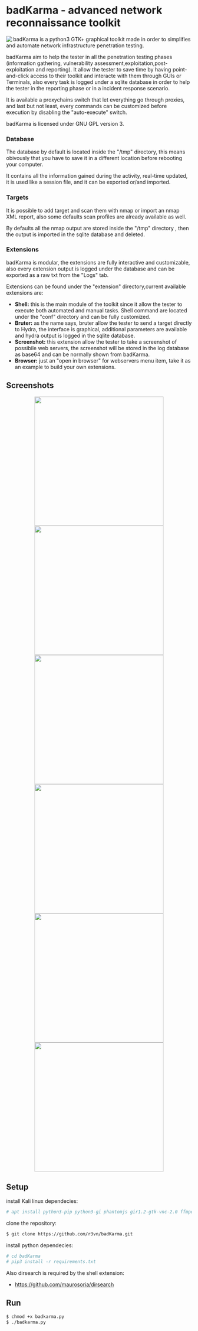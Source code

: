 # badKarma - advanced network reconnaissance toolkit #

<img align="left" src="https://github.com/r3vn/badKarma/blob/master/assets/images/icon.png?raw=true">

badKarma is a python3 GTK+ graphical toolkit made in order to simplifies and automate network infrastructure penetration testing.

badKarma aim to help the tester in all the penetration testing phases (information gathering, vulnerability assessment,exploitation,post-exploitation and reporting). It allow the tester to save time by having point-and-click access to their toolkit and interacte with them through GUIs or Terminals, also every task is logged under a sqlite database in order to help the tester in the reporting phase or in a incident response scenario. 

It is available a proxychains switch that let everything go through proxies, and last but not least, every commands can be customized before execution by disabling the "auto-execute" switch.

badKarma is licensed under GNU GPL version 3.

### Database ###
The database by default is located inside the "/tmp" directory, this means obivously that you have to save it in a different location before rebooting your computer. 

It contains all the information gained during the activity, real-time updated, it is used like a session file, and it can be exported or/and imported.

### Targets ###
It is possible to add target and scan them with nmap or import an nmap XML report, also some defaults scan profiles are already available as well. 

By defaults all the nmap output are stored inside the "/tmp" directory , then the output is imported in the sqlite database and deleted.

### Extensions ###
badKarma is modular, the extensions are fully interactive and customizable, also every extension output is logged under the database and can be exported as a raw txt from the "Logs" tab. 

Extensions can be found under the "extension" directory,current available extensions are: 
 - __Shell:__ this is the main module of the toolkit since it allow the tester to execute both automated and manual tasks. Shell command are located under the "conf" directory and can be fully customized.
 - __Bruter:__ as the name says, bruter allow the tester to send a target directly to Hydra, the interface is graphical, additional parameters are available and hydra output is logged in the sqlite database.
 - __Screenshot:__ this extension allow the tester to take a screenshot of possibile web servers, the screenshot will be stored in the log database as base64 and can be normally shown from badKarma.
 - __Browser:__ just an "open in browser" for webservers menu item, take it as an example to build your own extensions.

## Screenshots ##
<p align="center">
<img width="350" src="https://user-images.githubusercontent.com/635790/44464652-a6f1ea80-a61b-11e8-9180-126c97e8aacc.png">
<img width="350" src="https://user-images.githubusercontent.com/635790/44464653-a6f1ea80-a61b-11e8-8bb2-dbf0d58f3720.png">
<img width="350" src="https://user-images.githubusercontent.com/635790/44464654-a6f1ea80-a61b-11e8-8a4b-afde6d9cf2bd.png">
<img width="350" src="https://user-images.githubusercontent.com/635790/44464654-a6f1ea80-a61b-11e8-8a4b-afde6d9cf2bd.png">
<img width="350" src="https://user-images.githubusercontent.com/635790/44464655-a78a8100-a61b-11e8-980f-53ec8eb3da87.png">
<img width="350" src="https://user-images.githubusercontent.com/635790/44464656-a78a8100-a61b-11e8-9975-3d6e5573a690.png"></p>

## Setup ##
install Kali linux dependecies:
```bash
# apt install python3-pip python3-gi phantomjs gir1.2-gtk-vnc-2.0 ffmpeg `
```
clone the repository:
```bash
$ git clone https://github.com/r3vn/badKarma.git
```
install python dependecies:
```bash
# cd badKarma
# pip3 install -r requirements.txt
```

Also dirsearch is required by the shell extension:
 - https://github.com/maurosoria/dirsearch

## Run ##
```bash
$ chmod +x badkarma.py
$ ./badkarma.py
```